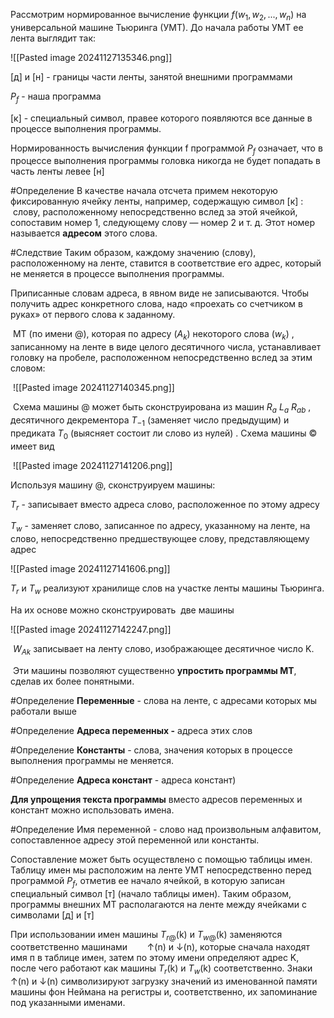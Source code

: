 Рассмотрим нормированное вычисление функции $f(w_{1},w_{2}, ... ,w_{n})$ на универсальной машине Тьюринга (УМТ). До начала работы УМТ ее лента выглядит так:

  

![[Pasted image 20241127135346.png]]

  

[д] и [н] - границы части ленты, занятой внешними программами

$P_{f}$ - наша программа

[к] - специальный символ, правее которого появляются все данные в процессе выполнения программы.

  

Нормированность вычисления функции f программой $P_{f}$ означает, что в процессе выполнения программы головка никогда не будет попадать в часть ленты левее [н]

  

#Определение В качестве начала отсчета примем некоторую фиксированную ячейку ленты, например, содержащую символ [к] :  слову, расположенному непосредственно вслед за этой ячейкой, сопоставим номер 1, следующему слову — номер 2 и т. д. Этот номер называется **адресом** этого слова.

  

#Следствие Таким образом, каждому значению (слову), расположенному на ленте, ставится в соответствие его адрес, который не меняется в процессе выполнения программы.

  

Приписанные словам адреса, в явном виде не записываются. Чтобы получить адрес конкретного слова, надо «проехать со счетчиком в руках» от первого слова к заданному.

  

 МТ (по имени @), которая по адресу ($A_{k}$) некоторого слова ($w_{k}$) , записанному на ленте в виде целого десятичного числа, устанавливает головку на пробеле, расположенном непосредственно вслед за этим словом:

 ![[Pasted image 20241127140345.png]]

 Схема машины @ может быть сконструирована из машин $R_{a}$ $L_{a}$ $R_{a}$$_{b}$ , десятичного декрементора $T_{-1}$ (заменяет число предыдущим) и предиката $T_{0}$ (выясняет состоит ли слово из нулей) . Схема машины © имеет вид

 ![[Pasted image 20241127141206.png]]

Используя машину @, сконструируем машины:

$T_{r}$ - записывает вместо адреса слово, расположенное по этому адресу

$T_{w}$ - заменяет слово, записанное по адресу, указанному на ленте, на слово, непосредственно предшествующее слову, представляющему адрес

  

![[Pasted image 20241127141606.png]]

  

$T_{r}$ и $T_{w}$ реализуют хранилище слов на участке ленты машины Тьюринга.

На их основе можно сконструировать  две машины

![[Pasted image 20241127142247.png]]

 $W_{Ak}$ записывает на ленту слово, изображающее десятичное число K.

 Эти машины позволяют существенно **упростить программы МТ**, сделав их более понятными.

#Определение **Переменные** - слова на ленте, с адресами которых мы работали выше

#Определение **Адреса переменных -** адреса этих слов

#Определение **Константы** - слова, значения которых в процессе выполнения программы не меняется.

#Определение **Адреса констант** - адреса констант)

  

**Для упрощения текста программы** вместо адресов переменных и констант можно использовать имена.

#Определение Имя переменной - слово над произвольным алфавитом, сопоставленное адресу этой переменной или константы.

  

Сопоставление может быть осуществлено с помощью таблицы имен. Таблицу имен мы расположим на ленте УМТ непосредственно перед программой $P_{f}$, отметив ее начало ячейкой, в которую записан специальный символ [т] (начало таблицы имен). Таким образом, программы внешних МТ располагаются на ленте между ячейками с символами [д] и [т]

  

При использовании имен машины $T_{r@}$(k) и $T_{w@}$(k) заменяются соответственно машинами        ↑(n) и ↓(n), которые сначала находят имя п в таблице имен, затем по этому имени определяют адрес K, после чего работают как машины $T_{r}$(k) и $T_{w}$(k) соответственно. Знаки ↑(n) и ↓(n) символизируют загрузку значений из именованной памяти машины фон Неймана на регистры и, соответственно, их запоминание под указанными именами.
